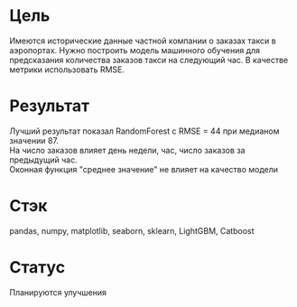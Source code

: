 # Цель
Имеются исторические данные частной компании о заказах такси в аэропортах. Нужно построить модель машинного обучения для предсказания количества заказов такси на следующий час.
В качестве метрики использовать RMSE.

# Результат
Лучший результат показал RandomForest с RMSE = 44 при медианом значении 87.  
На число заказов влияет день недели, час, число заказов за предыдущий час.  
Оконная функция "среднее значение" не влияет на качество модели


# Стэк
pandas, numpy, matplotlib, seaborn, sklearn, LightGBM, Catboost  

# Статус  
Планируются улучшения
